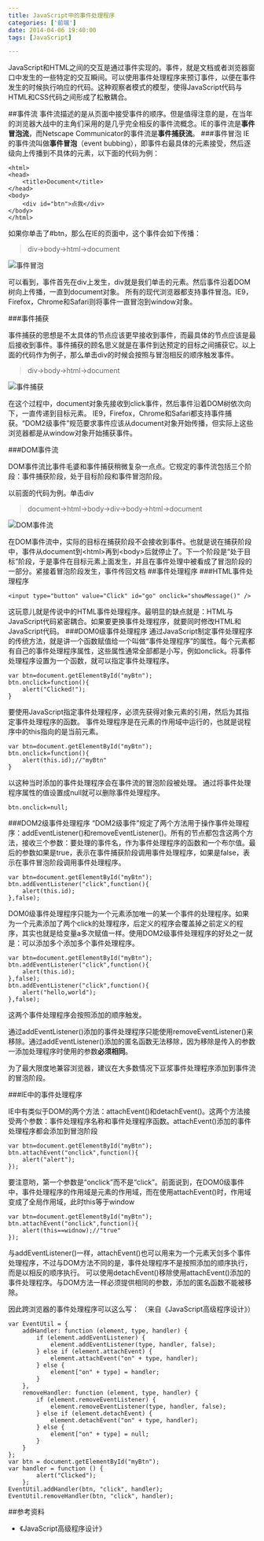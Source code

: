 ```yaml
---
title: JavaScript中的事件处理程序
categories: ['前端']
date: 2014-04-06 19:40:00
tags: [JavaScript]

---
```


JavaScript和HTML之间的交互是通过事件实现的。事件，就是文档或者浏览器窗口中发生的一些特定的交互瞬间。可以使用事件处理程序来预订事件，以便在事件发生的时候执行响应的代码。这种观察者模式的模型，使得JavaScript代码与HTML和CSS代码之间形成了松散耦合。
<!--more-->

##事件流
事件流描述的是从页面中接受事件的顺序。但是值得注意的是，在当年的浏览器大战中的主角们采用的是几乎完全相反的事件流概念。IE的事件流是**事件冒泡流**，而Netscape Communicator的事件流是**事件捕获流**。
###事件冒泡
IE的事件流叫做**事件冒泡**（event bubbing），即事件右最具体的元素接受，然后逐级向上传播到不具体的元素，以下面的代码为例：
	

	<html>
	<head>
		<title>Document</title>
	</head>
	<body>
		<div id="btn">点我</div>
	</body>
	</html>



如果你单击了#btn，那么在IE的页面中，这个事件会如下传播：
>div->body->html->document

![事件冒泡](http://cl.ly/image/0p402u452W2R/event-bubbling.png)

可以看到，事件首先在div上发生，div就是我们单击的元素。然后事件沿着DOM树向上传播，一直到document对象。
所有的现代浏览器都支持事件冒泡。IE9，Firefox，Chrome和Safari则将事件一直冒泡到window对象。

###事件捕获

事件捕获的思想是不太具体的节点应该更早接收到事件，而最具体的节点应该是最后接收到事件。事件捕获的顾名思义就是在事件到达预定的目标之间捕获它。以上面的代码作为例子，那么单击div的时候会按照与冒泡相反的顺序触发事件。

>div->body->html->document

![事件捕获](http://cl.ly/image/3b1P2i0D1m1q/event-capture.png)

在这个过程中，document对象先接收到click事件，然后事件沿着DOM树依次向下，一直传递到目标元素。
IE9，Firefox，Chrome和Safari都支持事件捕获。“DOM2级事件”规范要求事件应该从document对象开始传播，但实际上这些浏览器都是从window对象开始捕获事件。

###DOM事件流

DOM事件流比事件毛婆和事件捕获稍微复杂一点点。它规定的事件流包括三个阶段：事件捕获阶段，处于目标阶段和事件冒泡阶段。

以前面的代码为例。单击div

>document->html->body->div->body->html->document

![DOM事件流](http://cl.ly/image/3b1P2i0D1m1q/event-dom.png)

在DOM事件流中，实际的目标在捕获阶段不会接收到事件。也就是说在捕获阶段中，事件从document到<html\>再到<body\>后就停止了。下一个阶段是“处于目标”阶段，于是事件在目标元素上面发生，并且在事件处理中被看成了冒泡阶段的一部分。紧接着冒泡阶段发生，事件传回文档
##事件处理程序
###HTML事件处理程序
	
	<input type="button" value="Click" id="go" onclick="showMessage()" />
	
这玩意儿就是传说中的HTML事件处理程序。最明显的缺点就是：HTML与JavaScript代码紧密耦合。如果要更换事件处理程序，就要同时修改HTML和JavaScript代码。
###DOM0级事件处理程序
通过JavaScript制定事件处理程序的传统方法，就是讲一个函数赋值给一个叫做“事件处理程序”的属性。每个元素都有自己的事件处理程序属性，这些属性通常全部都是小写，例如onclick。将事件处理程序设置为一个函数，就可以指定事件处理程序。

	var btn=document.getElementById("myBtn");	
	btn.onclick=function(){
		alert("Clicked!");
	}

要使用JavaScript指定事件处理程序，必须先获得对象元素的引用，然后为其指定事件处理程序的函数。
事件处理程序是在元素的作用域中运行的，也就是说程序中的this指向的是当前元素。

	var btn=document.getElementById("myBtn");	
	btn.onclick=function(){
		alert(this.id);//"myBtn"
	}

以这种当时添加的事件处理程序会在事件流的冒泡阶段被处理。
通过将事件处理程序属性的值设置成null就可以删除事件处理程序。
	
	btn.onclick=null;	

###DOM2级事件处理程序
“DOM2级事件”规定了两个方法用于操作事件处理程序：addEventListener()和removeEventListener()。所有的节点都包含这两个方法，接收三个参数：要处理的事件名，作为事件处理程序的函数和一个布尔值。最后的参数如果是true，表示在事件捕获阶段调用事件处理程序，如果是false，表示在事件冒泡阶段调用事件处理程序。

	var btn=document.getElementById("myBtn");	
	btn.addEventListener("click",function(){
		alert(this.id);
	},false);
	

DOM0级事件处理程序只能为一个元素添加唯一的某一个事件的处理程序。如果为一个元素添加了两个click的处理程序，后定义的程序会覆盖掉之前定义的程序，其实也就是给变量a多次赋值一样。使用DOM2级事件处理程序的好处之一就是：可以添加多个添加多个事件处理程序。

	var btn=document.getElementById("myBtn");
	btn.addEventListener("click",function(){
		alert(this.id);
	},false);
	btn.addEventListener("click",function(){
		alert("hello,world");
	},false);


这两个事件处理程序会按照添加的顺序触发。

通过addEventListener()添加的事件处理程序只能使用removeEventListener()来移除。通过addEventListener()添加的匿名函数无法移除，因为移除是传入的参数一添加处理程序时使用的参数**必须相同**。

为了最大限度地兼容浏览器，建议在大多数情况下豆浆事件处理程序添加到事件流的冒泡阶段。

###IE中的事件处理程序

IE中有类似于DOM的两个方法：attachEvent()和detachEvent()。这两个方法接受两个参数：事件处理程序名称和事件处理程序函数。attachEvent()添加的事件处理程序都会添加到冒泡阶段

	var btn=document.getElementById("myBtn");
	btn.attachEvent("onclick",function(){
		alert("alert");
	});

要注意哟，第一个参数是“onclick”而不是“click”。前面说到，在DOM0级事件中，事件处理程序的作用域是元素的作用域，而在使用attachEvent()时，作用域变成了全局作用域，此时this等于window 

	var btn=document.getElementById("myBtn");
	btn.attachEvent("onclick",function(){
		alert(this==widnow);//"true"
	});


与addEventListener()一样，attachEvent()也可以用来为一个元素天剑多个事件处理程序，不过与DOM方法不同的是，事件处理程序不是按照添加的顺序执行，而是以相反的顺序执行。
可以使用detachEvent()移除使用attachEvent()添加的事件处理程序。与DOM方法一样必须提供相同的参数，添加的匿名函数不能被移除。

因此跨浏览器的事件处理程序可以这么写： （来自《JavaScript高级程序设计》） 

	var EventUtil = {
	    addHandler: function (element, type, handler) {
	        if (element.addEventListener) {
	            element.addEventListener(type, handler, false);
	        } else if (element.attachEvent) {
	            element.attachEvent("on" + type, handler);
	        } else {
	            element["on" + type] = handler;
	        }
	    },
	    removeHandler: function (element, type, handler) {
	        if (element.removeEventListener) {
	            element.removeEventListener(type, handler, false);
	        } else if (element.detachEvent) {
	            element.detachEvent("on" + type, handler);
	        } else {
	            element["on" + type] = null;
	        }
	    }
	};
	var btn = document.getElementById("myBtn");
	var handler = function () {
	        alert("Clicked");
	    };
	EventUtil.addHandler(btn, "click", handler);
	EventUtil.removeHandler(btn, "click", handler);


##参考资料
* 《JavaScript高级程序设计》

